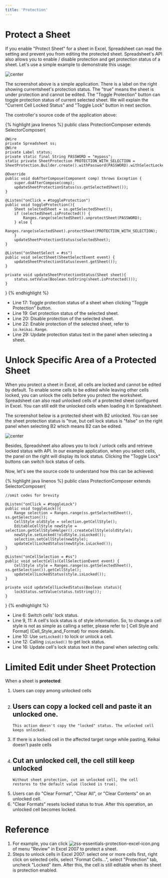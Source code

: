 ```yaml
---
title: 'Protection'
---
```



# Protect a Sheet

If you enable "Protect Sheet" for a sheet in Excel, Spreadsheet
can read the setting and prevent you from editing the protected sheet.
Spreadsheet's API also allows you to enable / disable protection and get
protection status of a sheet. Let's use a simple example to demonstrate
this usage:

![center]({{site.devref_image_folder}}/Zss-essentials-protection.png) 

The screenshot above is a simple application. 
There is a label on the right showing currentsheet's protection status. 
The "true" means the sheet is under protection and cannot be edited. 
The "Toggle Protection" button can toggle protection status of current selected sheet. 
We will explain the "Current Cell Locked Status" and "Toggle Lock" button in next section.

The controller's source code of the application above:

{% highlight java linenos %}
public class ProtectionComposer extends SelectorComposer<Component>{
    
    @Wire
    private Spreadsheet ss;
    @Wire
    private Label status;
    private static final String PASSWORD = "mypass";
    static private SheetProtection PROTECTION_WITH_SELECTION = SheetProtection.Builder.create().withPassword(PASSWORD).withSelectLockedCellsAllowed(true).withSelectUnlockedCellsAllowed(true).build();
    
    @Override
    public void doAfterCompose(Component comp) throws Exception {
        super.doAfterCompose(comp);
        updateSheetProtectionStatus(ss.getSelectedSheet());
    }
    
    @Listen("onClick = #toggleProtection")
    public void toggleProtection(){
        Sheet selectedSheet = ss.getSelectedSheet();
        if (selectedSheet.isProtected()) {
            Ranges.range(selectedSheet).unprotectSheet(PASSWORD);
        } else {
            Ranges.range(selectedSheet).protectSheet(PROTECTION_WITH_SELECTION);
        }
        updateSheetProtectionStatus(selectedSheet);
    }
    
    @Listen("onSheetSelect = #ss")
    public void selectSheet(SheetSelectEvent event) {
        updateSheetProtectionStatus(event.getSheet());
    }
    
    private void updateSheetProtectionStatus(Sheet sheet){
        status.setValue(Boolean.toString(sheet.isProtected()));
    }
}
{% endhighlight %}

  - Line 17: Toggle protection status of a sheet when clicking "Toggle
    Protection" button.
  - Line 19: Get protection status of the selected sheet.
  - Line 20: Disable protection of the selected sheet.
  - Line 22: Enable protection of the selected sheet, refer to `io.keikai.Range`.
  - Line 29: Update protection status text in the panel when selecting a
    sheet.


# Unlock Specific Area of a Protected Sheet

When you protect a sheet in Excel, all cells are locked and cannot be
edited by default. To enable some cells to be edited while leaving other
cells locked, you can unlock the cells before you protect the worksheet. 
Spreadsheet can also read unlocked cells of a protected sheet
configured in Excel. You can still edit the unlocked cells when loading
it in Spreadsheet.

The screenshot below is a protected sheet with B2 unlocked. You can see
the sheet protection status is "true, but cell lock status is "false" on
the right panel when selecting B2 which means B2 can be edited.

![center]({{site.devref_image_folder}}/Zss-essentials-protection-unlock.png)

Besides, Spreadsheet also allows you to lock / unlock cells and retrieve
locked status with API. In our example application, when you select
cells, the panel on the right will display its lock status. Clicking the
"Toggle Lock" buttons can switch lock status of cells.

Now, let's see the source code to understand how this can be achieved:

{% highlight java linenos %}
public class ProtectionComposer extends SelectorComposer<Component>{

    //omit codes for brevity

    @Listen("onClick = #toggleLock")
    public void toggleLock(){
        Range selection = Ranges.range(ss.getSelectedSheet(), ss.getSelection());
        CellStyle oldStyle = selection.getCellStyle();
        EditableCellStyle newStyle = selection.getCellStyleHelper().createCellStyle(oldStyle);
        newStyle.setLocked(!oldStyle.isLocked());
        selection.setCellStyle(newStyle);
        updateCellLockedStatus(newStyle.isLocked());
    }
    
    @Listen("onCellSelection = #ss")
    public void selectCells(CellSelectionEvent event) {
        CellStyle style = Ranges.range(ss.getSelectedSheet(), ss.getSelection()).getCellStyle();
        updateCellLockedStatus(style.isLocked());
    }
    
    private void updateCellLockedStatus(Boolean status){
        lockStatus.setValue(status.toString());
    }
}
{% endhighlight %}

  - Line 6: Switch cells' lock status.
  - Line 9, 11: A cell's lock status is of style information. So, to
    change a cell style is not as simple as calling a setter, please
    refer to [ Cell Style and Format] (Cell_Style_and_Format) for more details.
  - Line 10: Use `setLocked()` to lock or unlock a cell.
  - Line 12: Calling `isLocked()` to get lock status.
  - Line 16: Update cell's lock status text in the panel when selecting
    cells.


# Limited Edit under Sheet Protection

When a sheet is **protected**:

1.  Users can copy among unlocked cells
2.  Users can copy a locked cell and paste it an unlocked one.
      -   
        This action doesn't copy the "locked" status. The unlocked cell
        keeps unlocked.
3.  If there is a locked cell in the affected target range while
    pasting, Keikai doesn't paste cells
4.  Cut an unlocked cell, the cell still keep unlocked
      -   
        Without sheet protection, cut an unlocked cell, the cell
        restores to the default value (locked is true).
5.  Users can do "Clear Format", "Clear All", or "Clear Contents" on an
    unlocked cell.
6.  "Clear Formats" resets locked status to true. After this operation,
    an unlocked cell becomes locked.

# Reference

1.  For example, you can click
    ![zss-essentials-protection-excel-icon.png]({{site.devref_image_folder}}/Zss-essentials-protection-excel-icon.png) of menu "Review" in
    Excel 2007 to protect a sheet.
2.  Steps to unlock cells in Excel 2007: select one or more cells first,
    right click on selected cells, select "Format Cells...", select
    "Protection" tab, uncheck "Locked" item. After this, the cell is
    still editable when its sheet is protection enabled.
